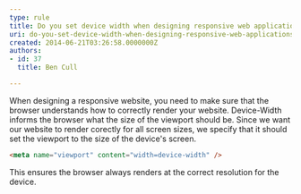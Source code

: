 ```yaml
---
type: rule
title: Do you set device width when designing responsive web applications?
uri: do-you-set-device-width-when-designing-responsive-web-applications
created: 2014-06-21T03:26:58.0000000Z
authors:
- id: 37
  title: Ben Cull

---
```


When designing a responsive website, you need to make sure that the browser understands how to correctly render your website. Device-Width informs the browser what the size of the viewport should be. 
Since we want our website to render corectly for all screen sizes, we specify that it should set the viewport to the size of the device's screen.


```html
<meta name="viewport" content="width=device-width" />
```


This ensures the browser always renders at the correct resolution for the device.
